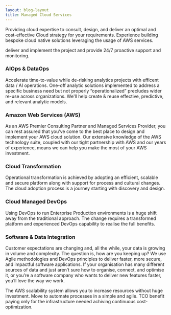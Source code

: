 ```yaml
---
layout: blog-layout
title: Managed Cloud Services
---
```

Providing cloud expertise to consult, design, and deliver an optimal and cost-effective Cloud strategy for your requirements.  Experience building bespoke cloud native solutions leveraging the usage of AWS services.

deliver and implement the project and provide 24/7 proactive support and monitoring.

### AIOps & DataOps
Accelerate time-to-value while de-risking analytics projects with efficent data / AI operations.  One-off analytic solutions implemented to address a specific business need but not properly “operationalized” precludes wider re-use across organizations.  We'll help create & reuse effective, predictive, and relevant analytic models.

### Amazon Web Services (AWS)
As an AWS Premier Consulting Partner and Managed Services Provider, you can rest assured that you’ve come to the best place to design and implement your AWS cloud solution. Our extensive knowledge of the AWS technology suite, coupled with our tight partnership with AWS and our years of experience, means we can help you make the most of your AWS investment.

### Cloud Transformation
Operational transformation is achieved by adopting an efficient, scalable and secure platform along with support for process and cultural changes. The cloud adoption process is a journey starting with discovery and design.

### Cloud Managed DevOps
Using DevOps to run Enterprise Production environments is a huge shift away from the traditional approach. The change requires a transformed platform and experienced DevOps capability to realise the full benefits.


### Software & Data Integration
Customer expectations are changing and, all the while, your data is growing in volume and complexity. The question is, how are you keeping up?
We use Agile methodologies and DevOps principles to deliver faster, more secure, and impactful software applications. If your organisation has many different sources of data and just aren’t sure how to organise, connect, and optimise it, or you’re a software company who wants to deliver new features faster, you’ll love the way we work.

The AWS scalability system allows you to increase resources without huge investment.  Move to automate processes in a simple and agile.  TCO benefit paying only for the infrastructure needed achiving continuous cost-optimization.
